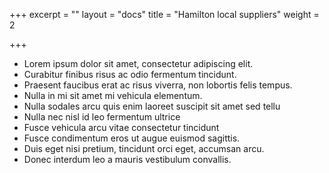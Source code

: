 +++
excerpt = ""
layout = "docs"
title = "Hamilton local suppliers"
weight = 2

+++
* Lorem ipsum dolor sit amet, consectetur adipiscing elit.
* Curabitur finibus risus ac odio fermentum tincidunt.
* Praesent faucibus erat ac risus viverra, non lobortis felis tempus.
* Nulla in mi sit amet mi vehicula elementum.
* Nulla sodales arcu quis enim laoreet suscipit sit amet sed tellu
* Nulla nec nisl id leo fermentum ultrice
* Fusce vehicula arcu vitae consectetur tincidunt
* Fusce condimentum eros ut augue euismod sagittis.
* Duis eget nisi pretium, tincidunt orci eget, accumsan arcu.
* Donec interdum leo a mauris vestibulum convallis.